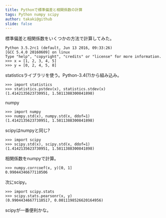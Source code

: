 ```yaml
---
title: Pythonで標準偏差と相関係数の計算
tags: Python numpy scipy
author: takaki@github
slide: false
---
```

標準偏差と相関係数をいくつかの方法で計算してみた。

```py3
Python 3.5.2rc1 (default, Jun 13 2016, 09:33:26) 
[GCC 5.4.0 20160609] on linux
Type "help", "copyright", "credits" or "license" for more information.
>>> x = [1, 2, 3, 4, 5]
>>> y = [0, 2, 4, 5, 8]
```
statisticsライブラリを使う。Python-3.4(?)から組み込み。

```py3
>>> import statistics
>>> statistics.pstdev(x), statistics.stdev(x)
(1.4142135623730951, 1.5811388300841898)
```
numpy

```py3
>>> import numpy
>>> numpy.std(x), numpy.std(x, ddof=1)
(1.4142135623730951, 1.5811388300841898)
```
scipyはnumpyと同じ?

```py3
>>> import scipy
>>> scipy.std(x), scipy.std(x, ddof=1)
(1.4142135623730951, 1.5811388300841898)
```
相関係数をnumpyで計算。

```py3
>>> numpy.corrcoef(x, y)[0, 1]
0.99044346677110506
```
次にscipy。

```py3
>>> import scipy.stats
>>> scipy.stats.pearsonr(x, y)
(0.99044346677110517, 0.0011198526620164956)
```

scipyが一番便利かな。

